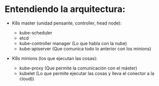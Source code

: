 # Entendiendo la arquitectura:

- K8s master (unidad pensante, controller, head node):
    - kube-scheduler
    - etcd
    - kube-controller manager (Lo que habla con la nube)
    - kube-apiserver (Que comunica todo lo anterior con los minions)

- K8s minions (los que ejecutan las cosas):
    - kube-proxy (Que permite la comunicación con el máster)
    - kubelet (Lo que permite ejecutar las cosas y lleva el conector a la cloud))